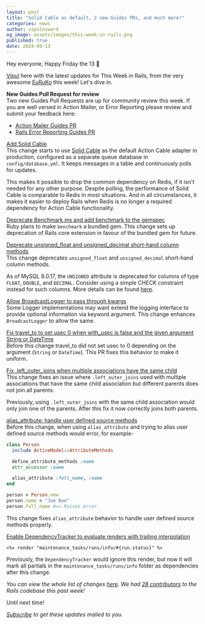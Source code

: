 ```yaml
---
layout: post
title: "Solid Cable as default, 2 new Guides PRs, and much more!"
categories: news
author: vipulnsward
og_image: assets/images/this-week-in-rails.png
published: true
date: 2024-09-13
---
```


Hey everyone, Happy Friday the 13 🎃 

[Vipul](https://www.saeloun.com/team/vipul) here with the latest updates for This Week in Rails, 
from the very awesome [EuRuKo](https://2024.euruko.org/) this week! Let's dive in.

**New Guides Pull Request for review**  
Two new Guides Pull Requests are up for community review this week. If you are well versed in Action Mailer, or Error Reporting please review and submit your feedback here:

- [Action Mailer Guides PR](https://github.com/rails/rails/pull/52905)
- [Rails Error Reporting Guides PR](https://github.com/rails/rails/pull/52885)

[Add Solid Cable](https://github.com/rails/rails/pull/52889)  
This change starts to use [Solid Cable](https://github.com/rails/solid_cable) as the default Action Cable adapter in production, configured as a separate queue database in `config/database.yml`. 
It keeps messages in a table and continuously polls for updates. 

This makes it possible to drop the common dependency on Redis, if it isn't needed for any other purpose. 
Despite polling, the performance of Solid Cable is comparable to Redis in most situations. 
And in all circumstances, it makes it easier to deploy Rails when Redis is no longer a required dependency for Action Cable functionality.

[Deprecate Benchmark.ms and add benchmark to the gemspec](https://github.com/rails/rails/pull/52746)  
Ruby plans to make `benchmark` a bundled gem. This change sets up deprecation of Rails core extension in favour of the bundled gem for future.

[Deprecate unsigned_float and unsigned_decimal short-hand column methods](https://github.com/rails/rails/pull/52828)  
This change deprecates `unsigned_float` and `unsigned_decimal` short-hand column methods.

As of MySQL 8.0.17, the `UNSIGNED` attribute is deprecated for columns of type `FLOAT`, `DOUBLE`,
and `DECIMAL`. Consider using a simple CHECK constraint instead for such columns.
More details can be found [here](https://dev.mysql.com/doc/refman/8.0/en/numeric-type-syntax.html).

[Allow BroadcastLogger to pass through kwargs ](https://github.com/rails/rails/pull/52868)  
Some Logger implementations may want extend the logging interface to provide optional information via keyword argument.
This change enhances `BroadcastLogger` to allow the same.

[Fix travel_to to set usec 0 when with_usec is false and the given argument String or DateTime](https://github.com/rails/rails/pull/52533)  
Before this change travel_to did not set usec to 0 depending on the argument (`String` or `DateTime`).
This PR fixes this behavior to make it uniform.

[Fix .left_outer_joins when multiple associations have the same child](https://github.com/rails/rails/pull/52850)  
This change fixes an issue where `.left_outer_joins` used with multiple associations that have 
the same child association but different parents does not join all parents.

Previously, using `.left_outer_joins` with the same child association would only join one of the parents. After this fix it now correctly joins both parents.

[alias_attribute: handle user defined source methods](https://github.com/rails/rails/pull/52842)  
Before this change, when using `alias_attribute` and trying to alias user defined source methods would error, for example-

```ruby
class Person
  include ActiveModel::AttributeMethods

  define_attribute_methods :name
  attr_accessor :name

  alias_attribute :full_name, :name
end

person = Person.new
person.name = "Joe Doe"
person.full_name #=> Raises error
```
This change fixes `alias_attribute` behavior to handle user defined source methods properly.

[Enable DependencyTracker to evaluate renders with trailing interpolation](https://github.com/rails/rails/pull/50944)  

```erb
<%= render "maintenance_tasks/runs/info/#{run.status}" %>
```

Previously, the `DependencyTracker` would ignore this render, but now it will
mark all partials in the `maintenance_tasks/runs/info` folder as dependencies after this change.


_You can view the whole list of changes [here](https://github.com/rails/rails/compare/@%7B2024-09-07%7D...main@%7B2024-09-13%7D)._
_We had [28 contributors](https://contributors.rubyonrails.org/contributors/in-time-window/20240907-20240913) to the Rails codebase this past week!_

Until next time!

_[Subscribe](https://world.hey.com/this.week.in.rails) to get these updates mailed to you._
